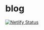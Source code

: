 # blog

[![Netlify Status](https://api.netlify.com/api/v1/badges/f995c5e3-1723-41f7-a028-042f11d34e7e/deploy-status)](https://app.netlify.com/sites/jimblog/deploys)
